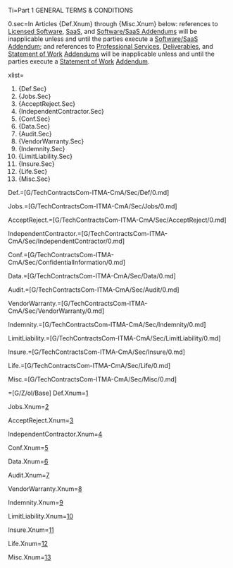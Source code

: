 Ti=Part 1 GENERAL TERMS & CONDITIONS

0.sec=In Articles {Def.Xnum} through {Misc.Xnum} below: references to <a href='#Def.Licensed_Software.sec' class='definedterm'>Licensed Software</a>, <a href='#Def.SaaS.sec' class='definedterm'>SaaS</a>, and <a href='#Def.Software/SaaS_Addendum.sec' class='definedterm'>Software/SaaS Addendums</a> will be inapplicable unless and until the parties execute a <a href='#Def.Software/SaaS_Addendum.sec' class='definedterm'>Software/SaaS Addendum</a>; and references to <a href='#Def.Professional_Service.sec' class='definedterm'>Professional Services</a>, <a href='#Def.Deliverable.sec' class='definedterm'>Deliverables</a>, and <a href='#Def.Statement_of_Work.sec' class='definedterm'>Statement of Work</a> <a href='#Def.Addendum.sec' class='definedterm'>Addendums</a> will be inapplicable unless and until the parties execute a <a href='#Def.Statement_of_Work.sec' class='definedterm'>Statement of Work</a> <a href='#Def.Addendum.sec' class='definedterm'>Addendum</a>.

xlist=<ol class="secs-and"><li>{Def.Sec}<li>{Jobs.Sec}<li>{AcceptReject.Sec}<li>{IndependentContractor.Sec}<li>{Conf.Sec}<li>{Data.Sec}<li>{Audit.Sec}<li>{VendorWarranty.Sec}<li>{Indemnity.Sec}<li>{LimitLiability.Sec}<li>{Insure.Sec}<li>{Life.Sec}<li>{Misc.Sec}</ol>

Def.=[G/TechContractsCom-ITMA-CmA/Sec/Def/0.md]

Jobs.=[G/TechContractsCom-ITMA-CmA/Sec/Jobs/0.md]

AcceptReject.=[G/TechContractsCom-ITMA-CmA/Sec/AcceptReject/0.md]

IndependentContractor.=[G/TechContractsCom-ITMA-CmA/Sec/IndependentContractor/0.md]

Conf.=[G/TechContractsCom-ITMA-CmA/Sec/ConfidentialInformation/0.md]

Data.=[G/TechContractsCom-ITMA-CmA/Sec/Data/0.md]

Audit.=[G/TechContractsCom-ITMA-CmA/Sec/Audit/0.md]

VendorWarranty.=[G/TechContractsCom-ITMA-CmA/Sec/VendorWarranty/0.md]

Indemnity.=[G/TechContractsCom-ITMA-CmA/Sec/Indemnity/0.md]

LimitLiability.=[G/TechContractsCom-ITMA-CmA/Sec/LimitLiability/0.md]

Insure.=[G/TechContractsCom-ITMA-CmA/Sec/Insure/0.md]

Life.=[G/TechContractsCom-ITMA-CmA/Sec/Life/0.md]

Misc.=[G/TechContractsCom-ITMA-CmA/Sec/Misc/0.md]

=[G/Z/ol/Base]
Def.Xnum=<a href="#Def.Sec">1</a>

Jobs.Xnum=<a href="#Jobs.Sec">2</a>

AcceptReject.Xnum=<a href="#AcceptReject.Sec">3</a>

IndependentContractor.Xnum=<a href="#IndependentContractor.Sec">4</a>

Conf.Xnum=<a href="#Conf.Sec">5</a>

Data.Xnum=<a href="#Data.Sec">6</a>

Audit.Xnum=<a href="#Audit.Sec">7</a>

VendorWarranty.Xnum=<a href="#VendorWarranty.Sec">8</a>

Indemnity.Xnum=<a href="#Indemnity.Sec">9</a>

LimitLiability.Xnum=<a href="#LimitLiability.Sec">10</a>

Insure.Xnum=<a href="#Insure.Sec">11</a>

Life.Xnum=<a href="#Life.Sec">12</a>

Misc.Xnum=<a href="#Misc.Sec">13</a>